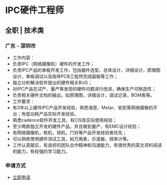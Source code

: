 
# IPC硬件工程师
## 全职  |  技术类
### 广东 - 深圳市

- 工作内容：
- 负责IPC（网络摄像机）硬件的开发工作；
- 负责IPC产品的单板开发工作，包括器件选型，总体设计，详细设计，原理图设计，单板调试以及指导PCB工程师完成画板等工作；
- 独立分析解决软件提出的硬件相关BUG；
- 对IPC产品在试产、量产等发现的硬件问题进行改进，确保生产可制造性；
- 负责相关硬件文档的输出，如原理图，详细设计，调试记录，BOM表等。
- 工作要求：
- 有3年以上硬件IPC产品开发经验，熟悉海思、Mstar、安凯等网络摄像机平台；有低功耗产品实际开发经验。
- 熟悉cadence软件开发工具，有CIS库实际使用经验；
- 至少两款独立开发的硬件产品，并且做到量产，有EMC设计经验；
- 有网络摄像机，枪机，球机，门铃等产品开发经验者优先；
- 可以熟练使用硬件测试工具，如万用表，示波器，频率计等。
- 工作认真踏实，有良好的团队合作精神和沟通能力，有很优秀的英文资料阅读的能力，有较强的学习能力。
### 申请方式
- <a href="mailto:hr@tuya.com?subject=求职简历-IPC硬件工程师-来自GitHub">立即申请</a>